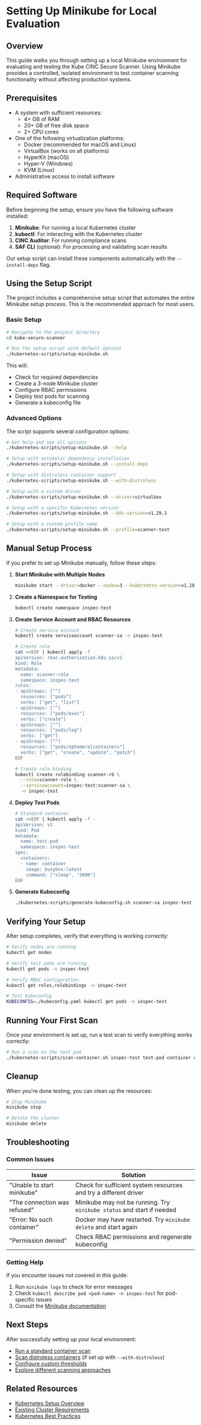# Setting Up Minikube for Local Evaluation

## Overview

This guide walks you through setting up a local Minikube environment for evaluating and testing the Kube CINC Secure Scanner. Using Minikube provides a controlled, isolated environment to test container scanning functionality without affecting production systems.

## Prerequisites

- A system with sufficient resources:
    - 4+ GB of RAM
    - 20+ GB of free disk space
    - 2+ CPU cores
- One of the following virtualization platforms:
    - Docker (recommended for macOS and Linux)
    - VirtualBox (works on all platforms)
    - HyperKit (macOS)
    - Hyper-V (Windows)
    - KVM (Linux)
- Administrative access to install software

## Required Software

Before beginning the setup, ensure you have the following software installed:

1. **Minikube**: For running a local Kubernetes cluster
2. **kubectl**: For interacting with the Kubernetes cluster
3. **CINC Auditor**: For running compliance scans
4. **SAF CLI** (optional): For processing and validating scan results

Our setup script can install these components automatically with the `--install-deps` flag.

## Using the Setup Script

The project includes a comprehensive setup script that automates the entire Minikube setup process. This is the recommended approach for most users.

### Basic Setup

```bash
# Navigate to the project directory
cd kube-secure-scanner

# Run the setup script with default options
./kubernetes-scripts/setup-minikube.sh
```

This will:

- Check for required dependencies
- Create a 3-node Minikube cluster
- Configure RBAC permissions
- Deploy test pods for scanning
- Generate a kubeconfig file

### Advanced Options

The script supports several configuration options:

```bash
# Get help and see all options
./kubernetes-scripts/setup-minikube.sh --help

# Setup with automatic dependency installation
./kubernetes-scripts/setup-minikube.sh --install-deps

# Setup with distroless container support
./kubernetes-scripts/setup-minikube.sh --with-distroless

# Setup with a custom driver
./kubernetes-scripts/setup-minikube.sh --driver=virtualbox

# Setup with a specific Kubernetes version
./kubernetes-scripts/setup-minikube.sh --k8s-version=v1.29.1

# Setup with a custom profile name
./kubernetes-scripts/setup-minikube.sh --profile=scanner-test
```

## Manual Setup Process

If you prefer to set up Minikube manually, follow these steps:

1. **Start Minikube with Multiple Nodes**

   ```bash
   minikube start --driver=docker --nodes=3 --kubernetes-version=v1.28.3
   ```

2. **Create a Namespace for Testing**

   ```bash
   kubectl create namespace inspec-test
   ```

3. **Create Service Account and RBAC Resources**

   ```bash
   # Create service account
   kubectl create serviceaccount scanner-sa -n inspec-test

   # Create role
   cat <<EOF | kubectl apply -f -
   apiVersion: rbac.authorization.k8s.io/v1
   kind: Role
   metadata:
     name: scanner-role
     namespace: inspec-test
   rules:
   - apiGroups: [""]
     resources: ["pods"]
     verbs: ["get", "list"]
   - apiGroups: [""]
     resources: ["pods/exec"]
     verbs: ["create"]
   - apiGroups: [""]
     resources: ["pods/log"]
     verbs: ["get"]
   - apiGroups: [""]
     resources: ["pods/ephemeralcontainers"]
     verbs: ["get", "create", "update", "patch"]
   EOF

   # Create role binding
   kubectl create rolebinding scanner-rb \
     --role=scanner-role \
     --serviceaccount=inspec-test:scanner-sa \
     -n inspec-test
   ```

4. **Deploy Test Pods**

   ```bash
   # Standard container
   cat <<EOF | kubectl apply -f -
   apiVersion: v1
   kind: Pod
   metadata:
     name: test-pod
     namespace: inspec-test
   spec:
     containers:
     - name: container
       image: busybox:latest
       command: ["sleep", "3600"]
   EOF
   ```

5. **Generate Kubeconfig**

   ```bash
   ./kubernetes-scripts/generate-kubeconfig.sh scanner-sa inspec-test ./kubeconfig.yaml
   ```

## Verifying Your Setup

After setup completes, verify that everything is working correctly:

```bash
# Verify nodes are running
kubectl get nodes

# Verify test pods are running
kubectl get pods -n inspec-test

# Verify RBAC configuration
kubectl get roles,rolebindings -n inspec-test

# Test kubeconfig
KUBECONFIG=./kubeconfig.yaml kubectl get pods -n inspec-test
```

## Running Your First Scan

Once your environment is set up, run a test scan to verify everything works correctly:

```bash
# Run a scan on the test pod
./kubernetes-scripts/scan-container.sh inspec-test test-pod container examples/cinc-profiles/container-baseline
```

## Cleanup

When you're done testing, you can clean up the resources:

```bash
# Stop Minikube
minikube stop

# Delete the cluster
minikube delete
```

## Troubleshooting

### Common Issues

| Issue | Solution |
|-------|----------|
| "Unable to start minikube" | Check for sufficient system resources and try a different driver |
| "The connection was refused" | Minikube may not be running. Try `minikube status` and start if needed |
| "Error: No such container" | Docker may have restarted. Try `minikube delete` and start again |
| "Permission denied" | Check RBAC permissions and regenerate kubeconfig |

### Getting Help

If you encounter issues not covered in this guide:

1. Run `minikube logs` to check for error messages
2. Check `kubectl describe pod <pod-name> -n inspec-test` for pod-specific issues
3. Consult the [Minikube documentation](https://minikube.sigs.k8s.io/docs/)

## Next Steps

After successfully setting up your local environment:

- [Run a standard container scan](../tasks/standard-container-scan.md)
- [Scan distroless containers](../tasks/distroless-container-scan.md) (if set up with `--with-distroless`)
- [Configure custom thresholds](../configuration/thresholds/basic.md)
- [Explore different scanning approaches](../approaches/comparison.md)

## Related Resources

- [Kubernetes Setup Overview](index.md)
- [Existing Cluster Requirements](existing-cluster-requirements.md)
- [Kubernetes Best Practices](best-practices.md)
